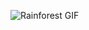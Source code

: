![Rainforest GIF](https://media0.giphy.com/media/v1.Y2lkPTc5MGI3NjExMm5nZ2IxM3o1enczY2UybmtmbHA5Nnc1bHB6bzM0dWU1MWdudzdvbSZlcD12MV9pbnRlcm5hbF9naWZfYnlfaWQmY3Q9Zw/WrW94onAIkrlu/giphy.gif)



